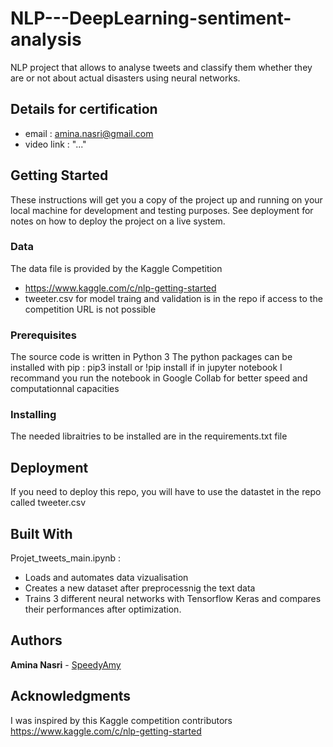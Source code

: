 # NLP---DeepLearning-sentiment-analysis
NLP project that allows to analyse tweets and classify them whether they are or not about actual disasters using neural networks.

## Details for certification
* email : amina.nasri@gmail.com
* video link : "..."

## Getting Started

These instructions will get you a copy of the project up and running on your local machine for development and testing purposes. 
See deployment for notes on how to deploy the project on a live system.

### Data

The data file is provided by the Kaggle Competition
* https://www.kaggle.com/c/nlp-getting-started
* tweeter.csv for model traing and validation is in the repo if access to the competition URL is not possible 

### Prerequisites

The source code is written in Python 3
The python packages can be installed with pip : pip3 install or !pip install if in jupyter notebook
I recommand you run the notebook in Google Collab for better speed and computationnal capacities

### Installing

The needed libraitries to be installed are in the requirements.txt file

## Deployment

If you need to deploy this repo, you will have to use the datastet in the repo called tweeter.csv

## Built With

Projet_tweets_main.ipynb :
* Loads and automates data vizualisation
* Creates a new dataset after preprocessnig the text data
* Trains 3 different neural networks with Tensorflow Keras and compares their performances after optimization. 

## Authors

**Amina Nasri** - [SpeedyAmy](https://github.com/SpeedyAmy)

## Acknowledgments

I was inspired by this Kaggle competition contributors 
https://www.kaggle.com/c/nlp-getting-started

